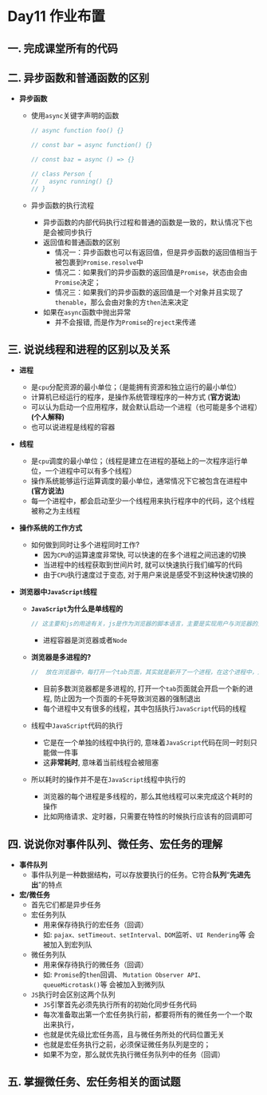 # Day11 作业布置

## 一. 完成课堂所有的代码







## 二. 异步函数和普通函数的区别

* **异步函数**

  * 使用`async`关键字声明的函数

    ```js
    // async function foo() {}
    
    // const bar = async function() {}
    
    // const baz = async () => {}
    
    // class Person {
    //   async running() {}
    // }
    ```

  * 异步函数的执行流程

    * 异步函数的内部代码执行过程和普通的函数是一致的，默认情况下也是会被同步执行
    * 返回值和普通函数的区别
      * 情况一：异步函数也可以有返回值，但是异步函数的返回值相当于被包裹到`Promise.resolve`中
      * 情况二：如果我们的异步函数的返回值是`Promise`，状态由会由`Promise`决定；
      * 情况三：如果我们的异步函数的返回值是一个对象并且实现了`thenable`，那么会由对象的方`then`法来决定
    * 如果在`async`函数中抛出异常
      * 并不会报错, 而是作为`Promise`的`reject`来传递





## 三. 说说线程和进程的区别以及关系

* **进程**
  
  * 是`cpu`分配资源的最小单位；（是能拥有资源和独立运行的最小单位）
  * 计算机已经运行的程序，是操作系统管理程序的一种方式  (**官方说法**)
  * 可以认为启动一个应用程序，就会默认启动一个进程（也可能是多个进程）**(个人解释)**
  * 也可以说进程是线程的容器
  
* **线程**
  
  * 是`cpu`调度的最小单位；（线程是建立在进程的基础上的一次程序运行单位，一个进程中可以有多个线程）
  * 操作系统能够运行运算调度的最小单位，通常情况下它被包含在进程中  **(官方说法)**
  * 每一个进程中，都会启动至少一个线程用来执行程序中的代码，这个线程被称之为主线程
  
* **操作系统的工作方式**
  * 如何做到同时让多个进程同时工作?
    * 因为`CPU`的运算速度非常快, 可以快速的在多个进程之间迅速的切换
    * 当进程中的线程获取到世间片时, 就可以快速执行我们编写的代码
    * 由于`CPU`执行速度过于变态, 对于用户来说是感受不到这种快速切换的
  
* **浏览器中`JavaScript`线程**
  * **`JavaScript`为什么是单线程的**
    
    ```js
    // 这主要和js的用途有关，js是作为浏览器的脚本语言，主要是实现用户与浏览器的交互，以及操作dom;这决定了它只能是单线程，否则会带来很复杂的同步问题。举个例子：如果js被设计了多线程，如果有一个线程要修改一个dom元素，另一个线程要删除这个dom元素，此时浏览器就会一脸茫然，不知所措。所以，为了避免复杂性，从一诞生，JavaScript就是单线程，这已经成了这门语言的核心特征，将来也不会改变
    ```
    
    * 进程容器是浏览器或者`Node`
    
  * **浏览器是多进程的?**
    
    ```js
    //  放在浏览器中，每打开一个tab页面，其实就是新开了一个进程，在这个进程中，还有ui渲染线程，js引擎线程，http请求线程等。所以，浏览器是一个多进程的。为了利用多核CPU的计算能力，HTML5提出Web Worker标准，允许JavaScript脚本创建多个线程，但是子线程完全受主线程控制，且不得操作DOM.所以，这个新标准并没有改变JavaScript单线程的本质。
    ```
    
    * 目前多数浏览器都是多进程的,  打开一个`tab`页面就会开启一个新的进程,  防止因为一个页面的卡死导致浏览器的强制退出
    * 每个进程中又有很多的线程，其中包括执行`JavaScript`代码的线程
    
  * 线程中`JavaScript`代码的执行
    * 它是在一个单独的线程中执行的, 意味着`JavaScript`代码在同一时刻只能做一件事
    * 这**非常耗时**, 意味着当前线程会被阻塞
    
  * 所以耗时的操作并不是在`JavaScript`线程中执行的
    * 浏览器的每个进程是多线程的，那么其他线程可以来完成这个耗时的操作
    * 比如网络请求、定时器，只需要在特性的时候执行应该有的回调即可







## 四. 说说你对事件队列、微任务、宏任务的理解

* **事件队列**
  * 事件队列是一种数据结构，可以存放要执行的任务。它符合**队列**“**先进先出**”的特点   
* **宏/微任务**
  * 首先它们都是异步任务
  * 宏任务列队
    * 用来保存待执行的宏任务（回调）
    * 如: `pajax、setTimeout、setInterval、DOM`监听、`UI Rendering`等 会被加入到宏列队
  * 微任务列队
    * 用来保存待执行的微任务（回调）
    * 如: `Promise`的`then`回调、 `Mutation Observer API、queueMicrotask()`等 会被加入到微列队
  * `JS`执行时会区别这两个队列
    * `JS`引擎首先必须先执行所有的初始化同步任务代码
    * 每次准备取出第一个宏任务执行前，都要将所有的微任务一个一个取出来执行，
    * 也就是优先级比宏任务高，且与微任务所处的代码位置无关
    * 也就是宏任务执行之前，必须保证微任务队列是空的；
    * 如果不为空，那么就优先执行微任务队列中的任务（回调）





## 五. 掌握微任务、宏任务相关的面试题









































